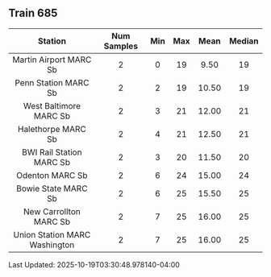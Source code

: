 ## Train 685

| Station | Num Samples | Min | Max | Mean | Median |
| :-----: | :---------: | :-: | :-: | :--: | :----: |
| Martin Airport MARC Sb | 2 | 0 | 19 | 9.50 | 19 |
| Penn Station MARC Sb | 2 | 2 | 19 | 10.50 | 19 |
| West Baltimore MARC Sb | 2 | 3 | 21 | 12.00 | 21 |
| Halethorpe MARC Sb | 2 | 4 | 21 | 12.50 | 21 |
| BWI Rail Station MARC Sb | 2 | 3 | 20 | 11.50 | 20 |
| Odenton MARC Sb | 2 | 6 | 24 | 15.00 | 24 |
| Bowie State MARC Sb | 2 | 6 | 25 | 15.50 | 25 |
| New Carrollton MARC Sb | 2 | 7 | 25 | 16.00 | 25 |
| Union Station MARC Washington | 2 | 7 | 25 | 16.00 | 25 |


Last Updated: 2025-10-19T03:30:48.978140-04:00